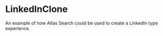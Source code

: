 # LinkedInClone
 An example of how Atlas Search could be used to create a LinkedIn type experience.
